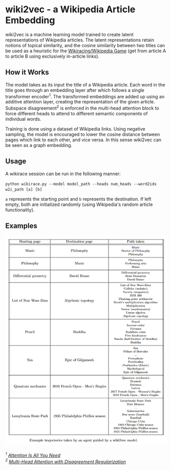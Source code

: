 # wiki2vec - a Wikipedia Article Embedding

wiki2vec is a machine learning model trained to create latent representations of Wikipedia articles. The latent representations retain notions of topical similarity,
and the cosine similarity between two titles can be used as a heuristic for the [Wikiracing/Wikipedia Game](https://en.wikipedia.org/wiki/Wikiracing) (get from article A to article B using exclusively in-article links).


## How it Works

The model takes as its input the title of a Wikipedia article. Each word in the title goes through an embedding layer after which follows a single transformer encoder<sup>1</sup>.
The transformed embeddings are added up using an additive attention layer, creating the representation of the given article. Subspace disagreement<sup>2</sup> is enforced in the
multi-head attention block to force different heads to attend to different semantic components of individual words.

Training is done using a dataset of Wikipedia links. Using negative sampling, the model is encouraged to lower the cosine distance between pages which link to each other,
and vice versa. In this sense wiki2vec can be seen as a graph embedding.

## Usage

A wikirace session can be run in the following manner:

`python wikirace.py --model model_path --heads num_heads --word2idx w2i_path [a] [b]`

`a` represents the starting point and `b` represents the destination. If left empty, both are initialized randomly (using Wikipedia's random article functionality).

## Examples
<img src="examples.png"  width="600"/>



###### <sup>1</sup> [Attention Is All You Need](https://arxiv.org/abs/1706.03762) </br> <sup>2</sup> [Multi-Head Attention with Disagreement Regularization](https://arxiv.org/abs/1810.10183)

